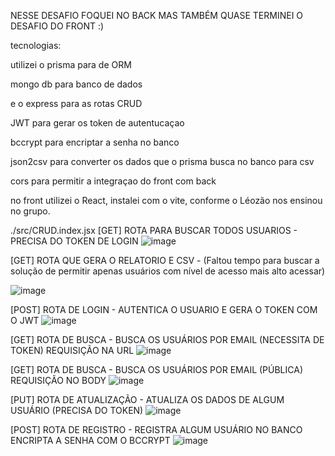 NESSE DESAFIO FOQUEI NO BACK MAS TAMBÉM QUASE TERMINEI O DESAFIO DO FRONT :)

tecnologias:

utilizei o prisma para de ORM 

mongo db para banco de dados

e o express para as rotas CRUD  

JWT para gerar os token de autentucaçao

bccrypt para encriptar a senha no banco

json2csv para converter os dados que o prisma busca no banco para csv

cors para permitir a integraçao do front com back

no front utilizei o React, instalei com o vite, conforme o Léozão nos ensinou no grupo.

./src/CRUD.index.jsx
[GET]
ROTA PARA BUSCAR TODOS USUARIOS - PRECISA DO TOKEN DE LOGIN 
![image](https://github.com/user-attachments/assets/8843e020-54ad-4f3b-9e15-6066a21fc9b1)

[GET]
ROTA QUE GERA O RELATORIO E CSV - (Faltou tempo para buscar a solução de permitir apenas usuários com nível de acesso mais alto acessar)

![image](https://github.com/user-attachments/assets/03f2b552-fe80-4c88-bccd-1d2d6b281eef)

[POST]
ROTA DE LOGIN - AUTENTICA O USUARIO E GERA O TOKEN COM O JWT
![image](https://github.com/user-attachments/assets/005ad214-b355-4f7e-b493-95f892517eb4)

[GET] 
ROTA DE BUSCA - BUSCA OS USUÁRIOS POR EMAIL (NECESSITA DE TOKEN) REQUISIÇÃO NA URL
![image](https://github.com/user-attachments/assets/a6b6d595-463e-4650-85cc-2c2e15cf7182)

[GET] 
ROTA DE BUSCA - BUSCA OS USUÁRIOS POR EMAIL (PÚBLICA) REQUISIÇÃO NO BODY
![image](https://github.com/user-attachments/assets/fc6fbfb9-9e1c-424c-a7af-7a2e44c6a329)

[PUT]
ROTA DE ATUALIZAÇÃO - ATUALIZA OS DADOS DE ALGUM USUÁRIO (PRECISA DO TOKEN)
![image](https://github.com/user-attachments/assets/d2beff26-7816-498a-80e7-aecf3da92b00)

[POST]
ROTA DE REGISTRO - REGISTRA ALGUM USUÁRIO NO BANCO ENCRIPTA A SENHA COM O BCCRYPT
![image](https://github.com/user-attachments/assets/fde5a3c4-8edd-4322-9fb9-d38fc7298908)


